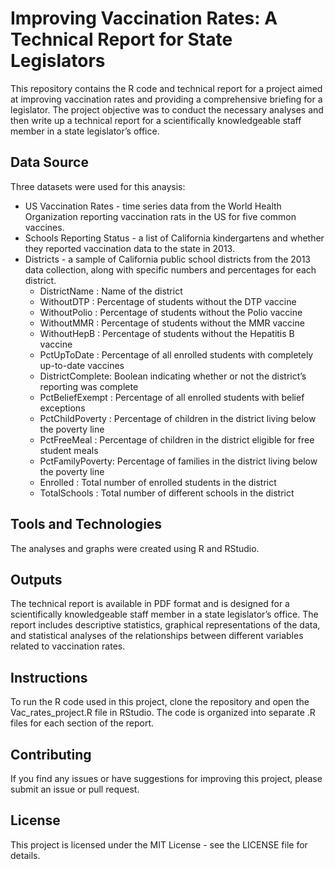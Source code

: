 # Improving Vaccination Rates: A Technical Report for State Legislators

This repository contains the R code and technical report for a project aimed at improving vaccination rates and providing a comprehensive briefing for a legislator. The project objective was to conduct the necessary analyses and then write up a technical report for a scientifically knowledgeable staff member in a state legislator’s office.

## Data Source

Three datasets were used for this anaysis:
* US Vaccination Rates - time series data from the World Health Organization reporting vaccination rats in the US for five common vaccines.
* Schools Reporting Status - a list of California kindergartens and whether they reported vaccination data to the state in 2013.
* Districts - a sample of California public school districts from the 2013 data collection, along with specific numbers and percentages for each district.
  - DistrictName    : Name of the district
  - WithoutDTP      : Percentage of students without the DTP vaccine
  - WithoutPolio    : Percentage of students without the Polio vaccine
  - WithoutMMR      : Percentage of students without the MMR vaccine
  - WithoutHepB     : Percentage of students without the Hepatitis B vaccine
  - PctUpToDate     : Percentage of all enrolled students with completely up-to-date vaccines
  - DistrictComplete: Boolean indicating whether or not the district’s reporting was complete
  - PctBeliefExempt : Percentage of all enrolled students with belief exceptions
  - PctChildPoverty : Percentage of children in the district living below the poverty line
  - PctFreeMeal     : Percentage of children in the district eligible for free student meals
  - PctFamilyPoverty: Percentage of families in the district living below the poverty line
  - Enrolled        : Total number of enrolled students in the district
  - TotalSchools    : Total number of different schools in the district


## Tools and Technologies

The analyses and graphs were created using R and RStudio.

## Outputs

The technical report is available in PDF format and is designed for a scientifically knowledgeable staff member in a state legislator’s office. The report includes descriptive statistics, graphical representations of the data, and statistical analyses of the relationships between different variables related to vaccination rates.

## Instructions

To run the R code used in this project, clone the repository and open the Vac_rates_project.R file in RStudio. The code is organized into separate .R files for each section of the report.

## Contributing

If you find any issues or have suggestions for improving this project, please submit an issue or pull request.

## License

This project is licensed under the MIT License - see the LICENSE file for details.
